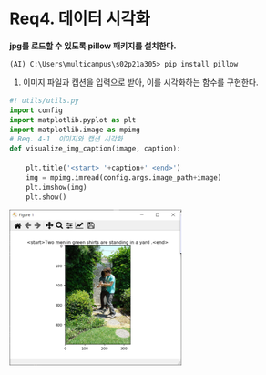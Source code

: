 # Req4. 데이터 시각화

**jpg를 로드할 수 있도록 pillow 패키지를 설치한다.**
```
(AI) C:\Users\multicampus\s02p21a305> pip install pillow
```

1. 이미지 파일과 캡션을 입력으로 받아, 이를 시각화하는 함수를 구현한다.
```python
#! utils/utils.py
import config
import matplotlib.pyplot as plt
import matplotlib.image as mpimg
# Req. 4-1	이미지와 캡션 시각화
def visualize_img_caption(image, caption):
	
	plt.title('<start> '+caption+' <end>')
	img = mpimg.imread(config.args.image_path+image)
	plt.imshow(img)
	plt.show()
```

<img src="../src/req4.PNG" width="60%">
